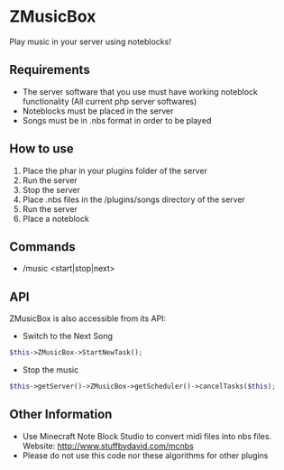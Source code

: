 # ZMusicBox
Play music in your server using noteblocks!


## Requirements
 - The server software that you use must have working noteblock functionality (All current php server softwares)
 - Noteblocks must be placed in the server
 - Songs must be in .nbs format in order to be played

## How to use
1) Place the phar in your plugins folder of the server
2) Run the server
3) Stop the server
4) Place .nbs files in the /plugins/songs directory of the server
5) Run the server
6) Place a noteblock

## Commands

 - /music <start|stop|next>

## API
ZMusicBox is also accessible from its API:
 - Switch to the Next Song
```php
$this->ZMusicBox->StartNewTask();
```
 - Stop the music
```php
$this->getServer()->ZMusicBox->getScheduler()->cancelTasks($this);
```

## Other Information
 - Use Minecraft Note Block Studio to convert midi files into nbs files.
Website: http://www.stuffbydavid.com/mcnbs
 - Please do not use this code nor these algorithms for other plugins
